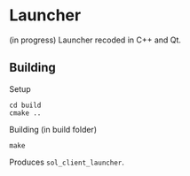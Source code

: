 # Launcher
(in progress) Launcher recoded in C++ and Qt.

## Building
Setup
```
cd build
cmake ..
```

Building (in build folder)
```
make
```
Produces `sol_client_launcher`.
